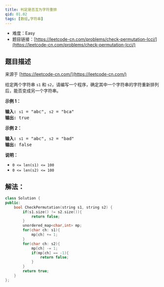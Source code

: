 ```yaml
---
title: 判定是否互为字符重排
qid: 01.02
tags: [数组,字符串]
---
```



- 难度：Easy
- 题目链接：[https://leetcode-cn.com/problems/check-permutation-lcci/](https://leetcode-cn.com/problems/check-permutation-lcci/)


## 题目描述

来源于 [https://leetcode-cn.com/](https://leetcode-cn.com/)

<p>给定两个字符串 <code>s1</code> 和 <code>s2</code>，请编写一个程序，确定其中一个字符串的字符重新排列后，能否变成另一个字符串。</p>

<p><strong>示例 1：</strong></p>

<pre><strong>输入:</strong> <code>s1</code> = &quot;abc&quot;, <code>s2</code> = &quot;bca&quot;
<strong>输出:</strong> true 
</pre>

<p><strong>示例 2：</strong></p>

<pre><strong>输入:</strong> <code>s1</code> = &quot;abc&quot;, <code>s2</code> = &quot;bad&quot;
<strong>输出:</strong> false
</pre>

<p><strong>说明：</strong></p>

<ul>
	<li><code>0 &lt;= len(s1) &lt;= 100 </code></li>
	<li><code>0 &lt;= len(s2) &lt;= 100 </code></li>
</ul>


## 解法：

```c++
class Solution {
public:
    bool CheckPermutation(string s1, string s2) {
        if(s1.size() != s2.size()){
            return false;
        }
        unordered_map<char,int> mp;
        for(char ch: s1){
            mp[ch] += 1;
        }
        for(char ch: s2){
            mp[ch] -= 1;
            if(mp[ch] == -1){
                return false;
            }
        }
        return true;
    }
};
```